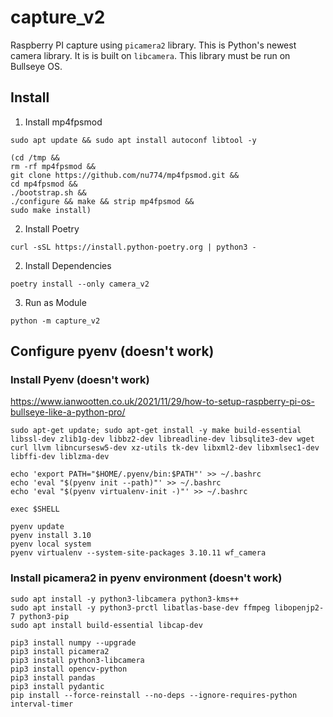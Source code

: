 # capture_v2

Raspberry PI capture using `picamera2` library. This is Python's newest camera library. It is is built on `libcamera`. This library must be run on Bullseye OS. 

## Install

1. Install mp4fpsmod
```
sudo apt update && sudo apt install autoconf libtool -y

(cd /tmp &&
rm -rf mp4fpsmod &&
git clone https://github.com/nu774/mp4fpsmod.git &&
cd mp4fpsmod &&
./bootstrap.sh &&
./configure && make && strip mp4fpsmod &&
sudo make install)
```

2. Install Poetry

```
curl -sSL https://install.python-poetry.org | python3 -
```

2. Install Dependencies
```
poetry install --only camera_v2
```


3. Run as Module

```
python -m capture_v2 
```

## Configure pyenv (doesn't work)

### Install Pyenv (doesn't work)

https://www.ianwootten.co.uk/2021/11/29/how-to-setup-raspberry-pi-os-bullseye-like-a-python-pro/

```
sudo apt-get update; sudo apt-get install -y make build-essential libssl-dev zlib1g-dev libbz2-dev libreadline-dev libsqlite3-dev wget curl llvm libncursesw5-dev xz-utils tk-dev libxml2-dev libxmlsec1-dev libffi-dev liblzma-dev

echo 'export PATH="$HOME/.pyenv/bin:$PATH"' >> ~/.bashrc
echo 'eval "$(pyenv init --path)"' >> ~/.bashrc
echo 'eval "$(pyenv virtualenv-init -)"' >> ~/.bashrc

exec $SHELL

pyenv update
pyenv install 3.10
pyenv local system
pyenv virtualenv --system-site-packages 3.10.11 wf_camera
```


### Install picamera2 in pyenv environment (doesn't work)
```
sudo apt install -y python3-libcamera python3-kms++
sudo apt install -y python3-prctl libatlas-base-dev ffmpeg libopenjp2-7 python3-pip
sudo apt install build-essential libcap-dev

pip3 install numpy --upgrade
pip3 install picamera2
pip3 install python3-libcamera
pip3 install opencv-python
pip3 install pandas
pip3 install pydantic
pip install --force-reinstall --no-deps --ignore-requires-python interval-timer
```